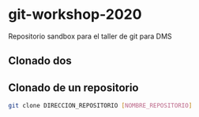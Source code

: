 # git-workshop-2020
Repositorio sandbox para el taller de git para DMS

## Clonado dos
## Clonado de un repositorio

```bash
git clone DIRECCION_REPOSITORIO [NOMBRE_REPOSITORIO]
```
